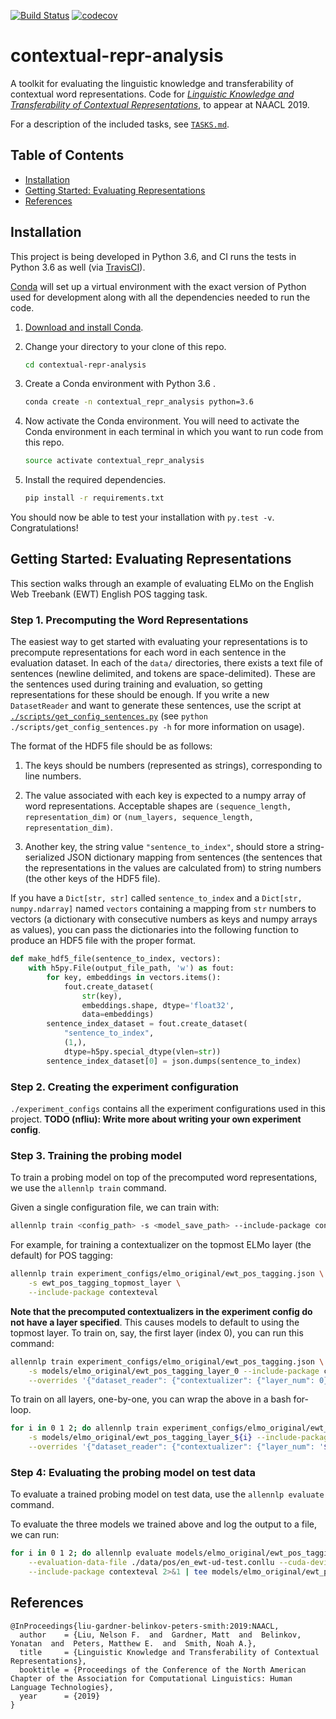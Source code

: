 [![Build Status](https://travis-ci.org/nelson-liu/contextual-repr-analysis.svg?branch=master)](https://travis-ci.org/nelson-liu/contextual-repr-analysis)
[![codecov](https://codecov.io/gh/nelson-liu/contextual-repr-analysis/branch/master/graph/badge.svg)](https://codecov.io/gh/nelson-liu/contextual-repr-analysis)

# contextual-repr-analysis

A toolkit for evaluating the linguistic knowledge and transferability of contextual word representations. Code for [_Linguistic Knowledge and Transferability of Contextual Representations_](http://nelsonliu.me/papers/liu+gardner+belinkov+peters+smith.naacl2019.pdf), to appear at NAACL 2019.


For a description of the included tasks, see [`TASKS.md`](./TASKS.md).

## Table of Contents

- [Installation](#installation)
- [Getting Started: Evaluating Representations](#getting-started-evaluating-representations)
- [References](#references)

## Installation

This project is being developed in Python 3.6, and CI runs the tests in Python
3.6 as well
(via [TravisCI](https://travis-ci.com/nelson-liu/contextual-repr-analysis)).

[Conda](https://conda.io/) will set up a virtual environment with the exact
version of Python used for development along with all the dependencies needed to
run the code.

1.  [Download and install Conda](https://conda.io/docs/download.html).

2.  Change your directory to your clone of this repo.

    ```bash
    cd contextual-repr-analysis
    ```

3.  Create a Conda environment with Python 3.6 .

    ```bash
    conda create -n contextual_repr_analysis python=3.6
    ```

4.  Now activate the Conda environment. You will need to activate the Conda
    environment in each terminal in which you want to run code from this repo.

    ```bash
    source activate contextual_repr_analysis
    ```

5.  Install the required dependencies.

    ```bash
    pip install -r requirements.txt
    ```

You should now be able to test your installation with `py.test -v`.  Congratulations!

## Getting Started: Evaluating Representations

This section walks through an example of evaluating ELMo on the English Web
Treebank (EWT) English POS tagging task.

### Step 1. Precomputing the Word Representations

The easiest way to get started with evaluating your representations is to
precompute representations for each word in each sentence in the evaluation
dataset. In each of the `data/` directories, there exists a text file of
sentences (newline delimited, and tokens are space-delimited). These are the
sentences used during training and evaluation, so getting representations for
these should be enough. If you write a new `DatasetReader` and want to generate
these sentences, use the script
at [`./scripts/get_config_sentences.py`](./scripts/get_config_sentences.py) (see
`python ./scripts/get_config_sentences.py -h` for more information on usage).

The format of the HDF5 file should be as follows:

1. The keys should be numbers (represented as strings), corresponding to line
   numbers.

2. The value associated with each key is expected to a numpy array of word
   representations. Acceptable shapes are `(sequence_length, representation_dim)` or
   `(num_layers, sequence_length, representation_dim)`.
  
3. Another key, the string value `"sentence_to_index"`, should store a
   string-serialized JSON dictionary mapping from sentences (the sentences that the
   representations in the values are calculated from) to string numbers (the
   other keys of the HDF5 file).
  
If you have a `Dict[str, str]` called `sentence_to_index` and a `Dict[str,
numpy.ndarray]` named `vectors` containing a mapping from `str` numbers to
vectors (a dictionary with consecutive numbers as keys and numpy arrays as
values), you can pass the dictionaries into the following function to produce
an HDF5 file with the proper format.

```python
def make_hdf5_file(sentence_to_index, vectors):
    with h5py.File(output_file_path, 'w') as fout:
        for key, embeddings in vectors.items():
            fout.create_dataset(
                str(key),
                embeddings.shape, dtype='float32',
                data=embeddings)
        sentence_index_dataset = fout.create_dataset(
            "sentence_to_index",
            (1,),
            dtype=h5py.special_dtype(vlen=str))
        sentence_index_dataset[0] = json.dumps(sentence_to_index)
```

### Step 2. Creating the experiment configuration

`./experiment_configs` contains all the experiment configurations used in this
project. **TODO (nfliu): Write more about writing your own experiment config**.

### Step 3. Training the probing model

To train a probing model on top of the precomputed word representations,
we use the `allennlp train` command.

Given a single configuration file, we can train with:

```bash
allennlp train <config_path> -s <model_save_path> --include-package contexteval
```

For example, for training a contextualizer on the topmost ELMo layer (the
default) for POS tagging:

```bash
allennlp train experiment_configs/elmo_original/ewt_pos_tagging.json \
    -s ewt_pos_tagging_topmost_layer \
    --include-package contexteval
```

**Note that the precomputed contextualizers in the experiment config do not have
a layer specified**. This causes models to default to using the topmost layer.
To train on, say, the first layer (index 0), you can run this command:

```bash
allennlp train experiment_configs/elmo_original/ewt_pos_tagging.json \
    -s models/elmo_original/ewt_pos_tagging_layer_0 --include-package contexteval \
    --overrides '{"dataset_reader": {"contextualizer": {"layer_num": 0}}, "validation_dataset_reader": {"contextualizer": {"layer_num": 0}}}'
```

To train on all layers, one-by-one, you can wrap the above in a bash for-loop.

```bash
for i in 0 1 2; do allennlp train experiment_configs/elmo_original/ewt_pos_tagging.json \
    -s models/elmo_original/ewt_pos_tagging_layer_${i} --include-package contexteval \
    --overrides '{"dataset_reader": {"contextualizer": {"layer_num": '${i}'}}, "validation_dataset_reader": {"contextualizer": {"layer_num": '${i}'}}}'; done
```

### Step 4: Evaluating the probing model on test data

To evaluate a trained probing model on test data, use the `allennlp evaluate` command.

To evaluate the three models we trained above and log the output to a file, we can run:

```bash
for i in 0 1 2; do allennlp evaluate models/elmo_original/ewt_pos_tagging_layer_${i}/model.tar.gz \
    --evaluation-data-file ./data/pos/en_ewt-ud-test.conllu --cuda-device 0 \
    --include-package contexteval 2>&1 | tee models/elmo_original/ewt_pos_tagging_layer_${i}/evaluation.log; done
```

## References

```
@InProceedings{liu-gardner-belinkov-peters-smith:2019:NAACL,
  author    = {Liu, Nelson F.  and  Gardner, Matt  and  Belinkov, Yonatan  and  Peters, Matthew E.  and  Smith, Noah A.},
  title     = {Linguistic Knowledge and Transferability of Contextual Representations},
  booktitle = {Proceedings of the Conference of the North American Chapter of the Association for Computational Linguistics: Human Language Technologies},
  year      = {2019}
}
```
